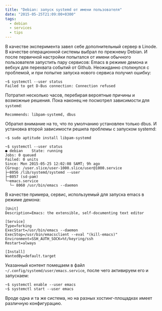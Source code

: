 ```yaml
---
title: "Debian: запуск systemd от имени пользователя"
date: "2015-05-25T21:09:00+0300"
tags:
  - debian
  - services
  - tips
---
```

В качестве эксперимента завел себе дополнительный сервер в Linode. В качестве операционной системы выбрал по прежнему Debian. И после первичной настройки попытался от имени обычного пользователя запустить пару сервисов: Emacs в режиме демона и вебхук для перехвата событий от Github. Неожиданно столкнулся с проблемой, и при попытке запуска нового сервиса получил ошибку:

    ~$ systemctl --user status
    Failed to get D-Bus connection: Connection refused

Потратил несколько часов, перебирая вероятные причины и возможные решения. Пока наконец не посмотрел зависимости для `systemd`:

    Recommends: libpam-systemd, dbus

Обратил внимание на то, что по умолчанию установлен только dbus. И установка второй зависимости решила проблемы с запуском systemd:

    ~$ sudo aptitude install libpam-systemd

    ~$ systemctl --user status
    ● debian    State: running
    Jobs: 0 queued
    Failed: 0 units
    Since: Mon 2015-05-25 12:02:08 SAMT; 9h ago
    CGroup: /user.slice/user-1000.slice/user@1000.service
    ├─8056 /lib/systemd/systemd --user
    ├─8057 (sd-pam)
    └─emacs.service
      └─ 8060 /usr/bin/emacs --daemon

В качестве примера, сервис, используемый для запуска emacs в режиме демона:

    [Unit]
    Description=Emacs: the extensible, self-documenting text editor
    
    [Service]
    Type=forking
    ExecStart=/usr/bin/emacs --daemon
    ExecStop=/usr/bin/emacsclient --eval "(kill-emacs)"
    Environment=SSH_AUTH_SOCK=%t/keyring/ssh
    Restart=always
    
    [Install]
    WantedBy=default.target
    
Указанный контент помещаем в файл `~/.config/systemd/user/emacs.service`, после чего активируем его и запускаем:

    ~$ systemctl enable --user emacs
    ~$ systemctl start --user emacs

Вроде одна и та же система, но на разных хостинг-площадках имеет различную конфигурацию.
